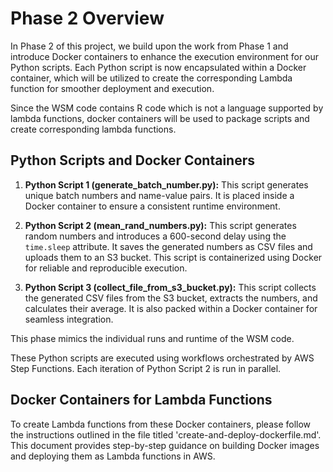 # Phase 2 Overview

In Phase 2 of this project, we build upon the work from Phase 1 and introduce Docker containers to enhance the execution environment for our Python scripts. Each Python script is now encapsulated within a Docker container, which will be utilized to create the corresponding Lambda function for smoother deployment and execution.

Since the WSM code contains R code which is not a language supported by lambda functions, docker containers will be used to package scripts and create corresponding lambda functions.

## Python Scripts and Docker Containers

1. **Python Script 1 (generate_batch_number.py):** This script generates unique batch numbers and name-value pairs. It is placed inside a Docker container to ensure a consistent runtime environment.

2. **Python Script 2 (mean_rand_numbers.py):** This script generates random numbers and introduces a 600-second delay using the `time.sleep` attribute. It saves the generated numbers as CSV files and uploads them to an S3 bucket. This script is containerized using Docker for reliable and reproducible execution.

3. **Python Script 3 (collect_file_from_s3_bucket.py):** This script collects the generated CSV files from the S3 bucket, extracts the numbers, and calculates their average. It is also packed within a Docker container for seamless integration.

This phase mimics the individual runs and runtime of the WSM code.

These Python scripts are executed using workflows orchestrated by AWS Step Functions. Each iteration of Python Script 2 is run in parallel.

## Docker Containers for Lambda Functions

To create Lambda functions from these Docker containers, please follow the instructions outlined in the file titled 'create-and-deploy-dockerfile.md'. This document provides step-by-step guidance on building Docker images and deploying them as Lambda functions in AWS.
